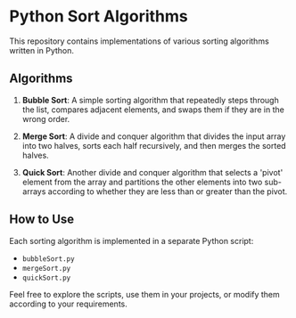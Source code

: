 # Python Sort Algorithms
This repository contains implementations of various sorting algorithms written in Python.

## Algorithms
1. **Bubble Sort**: A simple sorting algorithm that repeatedly steps through the list, compares adjacent elements, and swaps them if they are in the wrong order.

2. **Merge Sort**: A divide and conquer algorithm that divides the input array into two halves, sorts each half recursively, and then merges the sorted halves.

3. **Quick Sort**: Another divide and conquer algorithm that selects a 'pivot' element from the array and partitions the other elements into two sub-arrays according to whether they are less than or greater than the pivot.

## How to Use
Each sorting algorithm is implemented in a separate Python script:

- `bubbleSort.py`
- `mergeSort.py`
- `quickSort.py`

Feel free to explore the scripts, use them in your projects, or modify them according to your requirements.

